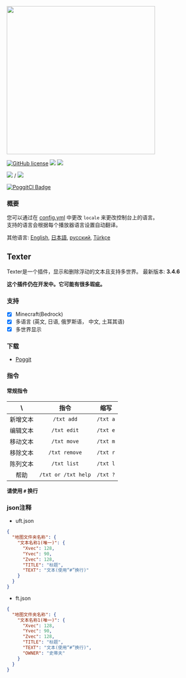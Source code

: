 <img src="/assets/Texter.png" width="400px">  

[![GitHub license](https://img.shields.io/badge/license-UIUC/NCSA-blue.svg)](https://github.com/fuyutsuki/Texter/blob/master/LICENSE)
[![](https://poggit.pmmp.io/shield.state/Texter)](https://poggit.pmmp.io/p/Texter)
[![](https://poggit.pmmp.io/shield.api/Texter)](https://poggit.pmmp.io/p/Texter)  

[![](https://poggit.pmmp.io/shield.dl/Texter)](https://poggit.pmmp.io/p/Texter) / [![](https://poggit.pmmp.io/shield.dl.total/Texter)](https://poggit.pmmp.io/p/Texter)

[![PoggitCI Badge](https://poggit.pmmp.io/ci.badge/fuyutsuki/Texter/Texter)](https://poggit.pmmp.io/ci/fuyutsuki/Texter/Texter)

### 概要

您可以通过在 [config.yml](/resources/config.yml) 中更改 `locale` 来更改控制台上的语言。  
支持的语言会根据每个播放器语言设置自动翻译。

其他语言:
[English](/README.md),
[日本語](./ja_jp.md),
[русский](./ru_ru.md),
[Türkçe](./tr_tr.md)

## Texter

Texter是一个插件，显示和删除浮动的文本且支持多世界。
最新版本: **3.4.6**  


**这个插件仍在开发中。它可能有很多瑕疵。**


### 支持

- [x] Minecraft(Bedrock)
- [x] 多语言 (英文, 日语, 俄罗斯语， 中文, 土耳其语)
- [x] 多世界显示

### 下载

* [Poggit](https://poggit.pmmp.io/p/Texter)

### 指令

#### 常规指令

| \ |指令|缩写|
|:--:|:--:|:--:|
|新增文本|`/txt add`|`/txt a`|
|编辑文本|`/txt edit`|`/txt e`|
|移动文本|`/txt move`|`/txt m`|
|移除文本|`/txt remove`|`/txt r`|
|陈列文本|`/txt list`|`/txt l`|
|帮助|`/txt or /txt help`|`/txt ?`|

**请使用 `#` 换行**

### json注释

- uft.json
```json
{
  "地图文件夹名称": {
    "文本名称1(唯一)": {
      "Xvec": 128,
      "Yvec": 90,
      "Zvec": 128,
      "TITLE": "标题",
      "TEXT": "文本(使用“#”换行)"
    }
  }
}
```

- ft.json
```json
{
  "地图文件夹名称": {
    "文本名称1(唯一)": {
      "Xvec": 128,
      "Yvec": 90,
      "Zvec": 128,
      "TITLE": "标题",
      "TEXT": "文本(使用“#”换行)",
      "OWNER": "史蒂夫"
    }
  }
}
```
